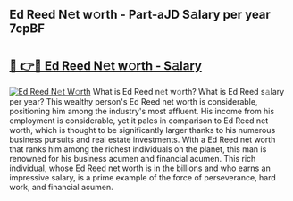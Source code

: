 ## Ed Reed N𝚎t w𝚘rth - Part-aJD S𝚊lary per year 7cpBF

# <h2><a href="http://gc4a5av.nevu.top/?p=Ed+Reed">🔗 👉🔴 Ed Reed N𝚎t w𝚘rth - S𝚊lary</a></h2>

[![Ed Reed N𝚎t W𝚘rth](https://i.imgur.com/Oavwk0R.jpeg)](http://gc4a5av.nevu.top/?p=Ed+Reed)
What is Ed Reed n𝚎t w𝚘rth? What is Ed Reed s𝚊lary per year?
This wealthy person's Ed Reed net worth is considerable, positioning him among the industry's most affluent. His income from his employment is considerable, yet it pales in comparison to Ed Reed net worth, which is thought to be significantly larger thanks to his numerous business pursuits and real estate investments. With a Ed Reed net worth that ranks him among the richest individuals on the planet, this man is renowned for his business acumen and financial acumen. This rich individual, whose Ed Reed net worth is in the billions and who earns an impressive salary, is a prime example of the force of perseverance, hard work, and financial acumen.
